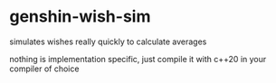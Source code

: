 # genshin-wish-sim
simulates wishes really quickly to calculate averages

nothing is implementation specific, just compile it with c++20 in your compiler of choice
